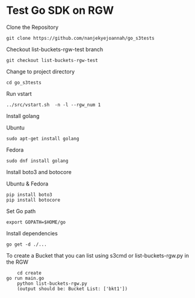 
# Test Go SDK on RGW

Clone the Repository

	git clone https://github.com/nanjekyejoannah/go_s3tests

Checkout list-buckets-rgw-test branch

	git checkout list-buckets-rgw-test

Change to project directory

	cd go_s3tests

Run vstart

	../src/vstart.sh  -n -l --rgw_num 1

Install golang

Ubuntu

	sudo apt-get install golang 

Fedora 

	sudo dnf install golang 

Install boto3 and botocore

Ubuntu & Fedora

	pip install boto3
	pip install botocore

Set Go path

	export GOPATH=$HOME/go

Install dependencies

	go get -d ./...

To create a Bucket that you can list using s3cmd or list-buckets-rgw.py in the RGW

        cd create
	go run main.go
        python list-buckets-rgw.py
        (output should be: Bucket List: ['bkt1'])

